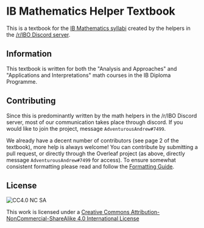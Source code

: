 # IB Mathematics Helper Textbook

This is a textbook for the [IB Mathematics syllabi](https://www.ibo.org/programmes/diploma-programme/curriculum/mathematics/) created by the helpers in the [/r/IBO Discord server](https://www.discord.gg/ibo).

## Information

This textbook is written for both the "Analysis and Approaches" and "Applications and Interpretations" math courses in the IB Diploma Programme.

## Contributing

Since this is predominantly written by the math helpers in the /r/IBO Discord server, most of our communication takes place through discord. If you would like to join the project, message `AdventurousAndrew#7499`.

We already have a decent number of contributors (see page 2 of the textbook), more help is always welcome! You can contribute by submitting a pull request, or directly through the Overleaf project (as above, directly message `AdventurousAndrew#7499` for access). To ensure somewhat consistent formatting please read and follow the [Formatting Guide](https://www.overleaf.com/read/fszrbrzqjfrp).

## License

![CC4.0 NC SA](https://i.creativecommons.org/l/by-nc-sa/4.0/88x31.png)

This work is licensed under a [Creative Commons Attribution-NonCommercial-ShareAlike 4.0 International License](http://creativecommons.org/licenses/by-nc-sa/4.0/)
